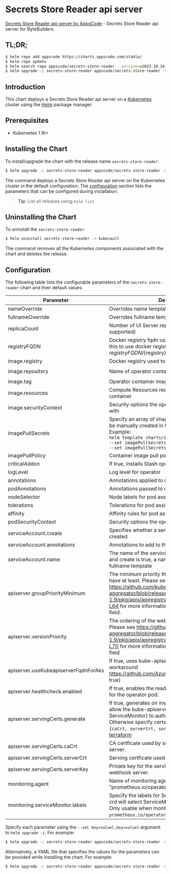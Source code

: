 # Secrets Store Reader api server

[Secrets Store Reader api server by AppsCode](https://github.com/kubevault/ui-server) - Secrets Store Reader api server for ByteBuilders

## TL;DR;

```bash
$ helm repo add appscode https://charts.appscode.com/stable/
$ helm repo update
$ helm search repo appscode/secrets-store-reader --version=v2023.10.26-rc.0
$ helm upgrade -i secrets-store-reader appscode/secrets-store-reader -n kubevault --create-namespace --version=v2023.10.26-rc.0
```

## Introduction

This chart deploys a Secrets Store Reader api server on a [Kubernetes](http://kubernetes.io) cluster using the [Helm](https://helm.sh) package manager.

## Prerequisites

- Kubernetes 1.16+

## Installing the Chart

To install/upgrade the chart with the release name `secrets-store-reader`:

```bash
$ helm upgrade -i secrets-store-reader appscode/secrets-store-reader -n kubevault --create-namespace --version=v2023.10.26-rc.0
```

The command deploys a Secrets Store Reader api server on the Kubernetes cluster in the default configuration. The [configuration](#configuration) section lists the parameters that can be configured during installation.

> **Tip**: List all releases using `helm list`

## Uninstalling the Chart

To uninstall the `secrets-store-reader`:

```bash
$ helm uninstall secrets-store-reader -n kubevault
```

The command removes all the Kubernetes components associated with the chart and deletes the release.

## Configuration

The following table lists the configurable parameters of the `secrets-store-reader` chart and their default values.

|              Parameter               |                                                                                                                                                                            Description                                                                                                                                                                             |              Default              |
|--------------------------------------|--------------------------------------------------------------------------------------------------------------------------------------------------------------------------------------------------------------------------------------------------------------------------------------------------------------------------------------------------------------------|-----------------------------------|
| nameOverride                         | Overrides name template                                                                                                                                                                                                                                                                                                                                            | <code>""</code>                   |
| fullnameOverride                     | Overrides fullname template                                                                                                                                                                                                                                                                                                                                        | <code>""</code>                   |
| replicaCount                         | Number of UI Server replicas to create (only 1 is supported)                                                                                                                                                                                                                                                                                                       | <code>1</code>                    |
| registryFQDN                         | Docker registry fqdn used to pull docker images Set this to use docker registry hosted at ${registryFQDN}/${registry}/${image}                                                                                                                                                                                                                                     | <code>ghcr.io</code>              |
| image.registry                       | Docker registry used to pull operator image                                                                                                                                                                                                                                                                                                                        | <code>kubevault</code>            |
| image.repository                     | Name of operator container image                                                                                                                                                                                                                                                                                                                                   | <code>secrets-store-reader</code> |
| image.tag                            | Operator container image tag                                                                                                                                                                                                                                                                                                                                       | <code>""</code>                   |
| image.resources                      | Compute Resources required by the operator container                                                                                                                                                                                                                                                                                                               | <code>{}</code>                   |
| image.securityContext                | Security options the operator container should run with                                                                                                                                                                                                                                                                                                            | <code>{}</code>                   |
| imagePullSecrets                     | Specify an array of imagePullSecrets. Secrets must be manually created in the namespace. <br> Example: <br> `helm template charts/stash \` <br> `--set imagePullSecrets[0].name=sec0 \` <br> `--set imagePullSecrets[1].name=sec1`                                                                                                                                 | <code>[]</code>                   |
| imagePullPolicy                      | Container image pull policy                                                                                                                                                                                                                                                                                                                                        | <code>Always</code>               |
| criticalAddon                        | If true, installs Stash operator as critical addon                                                                                                                                                                                                                                                                                                                 | <code>false</code>                |
| logLevel                             | Log level for operator                                                                                                                                                                                                                                                                                                                                             | <code>3</code>                    |
| annotations                          | Annotations applied to operator deployment                                                                                                                                                                                                                                                                                                                         | <code>{}</code>                   |
| podAnnotations                       | Annotations passed to operator pod(s).                                                                                                                                                                                                                                                                                                                             | <code>{}</code>                   |
| nodeSelector                         | Node labels for pod assignment                                                                                                                                                                                                                                                                                                                                     | <code>{}</code>                   |
| tolerations                          | Tolerations for pod assignment                                                                                                                                                                                                                                                                                                                                     | <code>[]</code>                   |
| affinity                             | Affinity rules for pod assignment                                                                                                                                                                                                                                                                                                                                  | <code>{}</code>                   |
| podSecurityContext                   | Security options the operator pod should run with.                                                                                                                                                                                                                                                                                                                 | <code>{"fsGroup":65535}</code>    |
| serviceAccount.create                | Specifies whether a service account should be created                                                                                                                                                                                                                                                                                                              | <code>true</code>                 |
| serviceAccount.annotations           | Annotations to add to the service account                                                                                                                                                                                                                                                                                                                          | <code>{}</code>                   |
| serviceAccount.name                  | The name of the service account to use. If not set and create is true, a name is generated using the fullname template                                                                                                                                                                                                                                             | <code></code>                     |
| apiserver.groupPriorityMinimum       | The minimum priority the webhook api group should have at least. Please see https://github.com/kubernetes/kube-aggregator/blob/release-1.9/pkg/apis/apiregistration/v1beta1/types.go#L58-L64 for more information on proper values of this field.                                                                                                                  | <code>10000</code>                |
| apiserver.versionPriority            | The ordering of the webhook api inside of the group. Please see https://github.com/kubernetes/kube-aggregator/blob/release-1.9/pkg/apis/apiregistration/v1beta1/types.go#L66-L70 for more information on proper values of this field                                                                                                                               | <code>15</code>                   |
| apiserver.useKubeapiserverFqdnForAks | If true, uses kube-apiserver FQDN for AKS cluster to workaround https://github.com/Azure/AKS/issues/522 (default true)                                                                                                                                                                                                                                             | <code>true</code>                 |
| apiserver.healthcheck.enabled        | If true, enables the readiness and liveliness probes for the operator pod.                                                                                                                                                                                                                                                                                         | <code>false</code>                |
| apiserver.servingCerts.generate      | If true, generates on install/upgrade the certs that allow the kube-apiserver (and potentially ServiceMonitor) to authenticate operators pods. Otherwise specify certs in `apiserver.servingCerts.{caCrt, serverCrt, serverKey}`. See also: [example terraform](https://github.com/kubeops/installer/blob/master/charts/secrets-store-reader/example-terraform.tf) | <code>true</code>                 |
| apiserver.servingCerts.caCrt         | CA certficate used by serving certificate of webhook server.                                                                                                                                                                                                                                                                                                       | <code>""</code>                   |
| apiserver.servingCerts.serverCrt     | Serving certficate used by webhook server.                                                                                                                                                                                                                                                                                                                         | <code>""</code>                   |
| apiserver.servingCerts.serverKey     | Private key for the serving certificate used by webhook server.                                                                                                                                                                                                                                                                                                    | <code>""</code>                   |
| monitoring.agent                     | Name of monitoring agent (one of "prometheus.io", "prometheus.io/operator", "prometheus.io/builtin")                                                                                                                                                                                                                                                               | <code>""</code>                   |
| monitoring.serviceMonitor.labels     | Specify the labels for ServiceMonitor. Prometheus crd will select ServiceMonitor using these labels. Only usable when monitoring agent is `prometheus.io/operator`.                                                                                                                                                                                                | <code>{}</code>                   |


Specify each parameter using the `--set key=value[,key=value]` argument to `helm upgrade -i`. For example:

```bash
$ helm upgrade -i secrets-store-reader appscode/secrets-store-reader -n kubevault --create-namespace --version=v2023.10.26-rc.0 --set replicaCount=1
```

Alternatively, a YAML file that specifies the values for the parameters can be provided while
installing the chart. For example:

```bash
$ helm upgrade -i secrets-store-reader appscode/secrets-store-reader -n kubevault --create-namespace --version=v2023.10.26-rc.0 --values values.yaml
```

